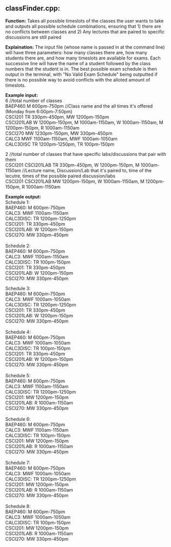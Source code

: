 ## classFinder.cpp:

**Function:** Takes all possible timeslots of the classes the user wants to take and outputs all possible schedule combinations, ensuring that 1) there are no conflicts between classes and 2) Any lectures that are paired to specific discussions are still paired

**Explaination:** The input file (whose name is passed in at the command line) will have three parameters: how many classes there are, how many students there are, and how many timeslots are available for exams. Each successive line will have the name of a student followed by the class numbers that the student is in. The best possible exam schedule is then output in the terminal, with "No Valid Exam Schedule" being outputted if there is no possible way to avoid conflicts with the alloted amount of timeslots.

**Example input:** <br />
6   //total number of classes<br />
BAEP460 M 600pm-750pm   //Class name and the all times it's offered (Monday from 6:00pm-7:50pm) <br />
CSCI201 TR 330pm-450pm, MW 1200pm-150pm <br />
CSCI201LAB W 1200pm-150pm, M 1000am-1150am, W 1000am-1150am, M 1200pm-150pm, R 1000am-1150am <br />
CSCI270 MW 1230pm-150pm, MW 330pm-450pm <br />
CALC3 MWF 1100am-1150am, MWF 1000am-1050am <br />
CALC3DISC TR 1200pm-1250pm, TR 100pm-150pm <br />

2   //total number of classes that have specific labs/discussions that pair with them <br />
CSCI201 CSCI201LAB TR 330pm-450pm, W 1200pm-150pm, M 1000am-1150am //Lecture name, Discussion/Lab that it's paired to, time of the lecutre, times of the possible paired discussion/labs <br />
CSCI201 CSCI201LAB MW 1200pm-150pm, W 1000am-1150am, M 1200pm-150pm, R 1000am-1150am <br />

**Example output:** <br />
Schedule 1: <br />
BAEP460: M 600pm-750pm <br />
CALC3: MWF 1100am-1150am <br />
CALC3DISC: TR 1200pm-1250pm <br />
CSCI201: TR 330pm-450pm <br />
CSCI201LAB: W 1200pm-150pm <br />
CSCI270: MW 330pm-450pm <br />
<br />
Schedule 2: <br />
BAEP460: M 600pm-750pm <br />
CALC3: MWF 1100am-1150am <br />
CALC3DISC: TR 100pm-150pm <br />
CSCI201: TR 330pm-450pm <br />
CSCI201LAB: W 1200pm-150pm <br />
CSCI270: MW 330pm-450pm <br />

Schedule 3: <br />
BAEP460: M 600pm-750pm <br />
CALC3: MWF 1000am-1050am <br />
CALC3DISC: TR 1200pm-1250pm <br />
CSCI201: TR 330pm-450pm <br />
CSCI201LAB: W 1200pm-150pm <br />
CSCI270: MW 330pm-450pm <br />
<br />
Schedule 4: <br />
BAEP460: M 600pm-750pm <br />
CALC3: MWF 1000am-1050am <br />
CALC3DISC: TR 100pm-150pm <br />
CSCI201: TR 330pm-450pm <br />
CSCI201LAB: W 1200pm-150pm <br />
CSCI270: MW 330pm-450pm <br />
<br />
Schedule 5: <br />
BAEP460: M 600pm-750pm <br />
CALC3: MWF 1100am-1150am <br />
CALC3DISC: TR 1200pm-1250pm <br />
CSCI201: MW 1200pm-150pm <br />
CSCI201LAB: R 1000am-1150am <br />
CSCI270: MW 330pm-450pm <br />
<br />
Schedule 6: <br />
BAEP460: M 600pm-750pm <br />
CALC3: MWF 1100am-1150am <br />
CALC3DISC: TR 100pm-150pm <br />
CSCI201: MW 1200pm-150pm <br />
CSCI201LAB: R 1000am-1150am <br />
CSCI270: MW 330pm-450pm <br />
<br />
Schedule 7: <br />
BAEP460: M 600pm-750pm <br />
CALC3: MWF 1000am-1050am <br />
CALC3DISC: TR 1200pm-1250pm <br />
CSCI201: MW 1200pm-150pm <br />
CSCI201LAB: R 1000am-1150am <br />
CSCI270: MW 330pm-450pm <br />
<br />
Schedule 8: <br />
BAEP460: M 600pm-750pm <br />
CALC3: MWF 1000am-1050am <br />
CALC3DISC: TR 100pm-150pm <br />
CSCI201: MW 1200pm-150pm <br />
CSCI201LAB: R 1000am-1150am <br />
CSCI270: MW 330pm-450pm <br />